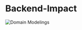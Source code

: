 # Backend-Impact

![Domain Modelings](https://res.cloudinary.com/duwtuqr0p/image/upload/v1630054533/Domain_Modeling_oiqu7y.png "Domain Modeling")
